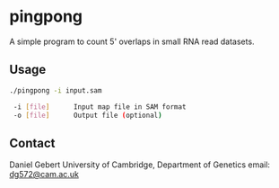 # pingpong

A simple program to count 5' overlaps in small RNA read datasets.

## Usage

```bash
./pingpong -i input.sam

 -i [file]      Input map file in SAM format
 -o [file]      Output file (optional)
```
 
 ## Contact
 Daniel Gebert
 University of Cambridge, Department of Genetics
 email: dg572@cam.ac.uk
